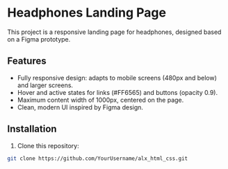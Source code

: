 # Headphones Landing Page

This project is a responsive landing page for headphones, designed based on a Figma prototype.

## Features

- Fully responsive design: adapts to mobile screens (480px and below) and larger screens.
- Hover and active states for links (#FF6565) and buttons (opacity 0.9).
- Maximum content width of 1000px, centered on the page.
- Clean, modern UI inspired by Figma design.

## Installation

1. Clone this repository:
```bash
git clone https://github.com/YourUsername/alx_html_css.git
